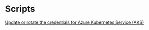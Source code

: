 # Scripts

[Update or rotate the credentials for Azure Kubernetes Service (AKS)](https://docs.microsoft.com/en-us/azure/aks/update-credentials)
